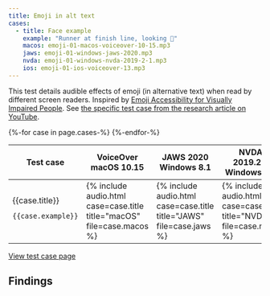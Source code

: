 ```yaml
---
title: Emoji in alt text
cases:
  - title: Face example
    example: "Runner at finish line, looking 😤"
    macos: emoji-01-macos-voiceover-10-15.mp3
    jaws: emoji-01-windows-jaws-2020.mp3
    nvda: emoji-01-windows-nvda-2019-2-1.mp3
    ios: emoji-01-ios-voiceover-13.mp3
---
```


This test details audible effects of emoji (in alternative text) when read by different screen readers. Inspired by [Emoji Accessibility for Visually Impaired People](https://dl.acm.org/doi/10.1145/3313831.3376267). See [the specific test case from the research article on YouTube](https://youtu.be/uIbPcZq6izk?t=480).

<div class="expand">
<table>
  <thead>
    <tr>
      <th>Test case</th>
      <th>VoiceOver<br>macOS 10.15</th>
      <th>JAWS 2020<br>Windows 8.1</th>
      <th>NVDA 2019.2.1<br>Windows 8.1</th>
      <th>VoiceOver<br>iOS 13</th>
    </tr>
  </thead>
  <tbody>
  {%-for case in page.cases-%}
    <tr>
      <td>
        {{case.title}}
        <pre><code>{{case.example}}</code></pre>
      </td>
      <td>{% include audio.html case=case.title title="macOS" file=case.macos %}</td>
      <td>{% include audio.html case=case.title title="JAWS" file=case.jaws %}</td>
      <td>{% include audio.html case=case.title title="NVDA" file=case.nvda %}</td>
      <td>{% include audio.html case=case.title title="iOS" file=case.ios %}</td>
    </tr>
  {%-endfor-%}
  </tbody>
</table>
</div>

<a class="button" href="test">View test case page</a>

## Findings
